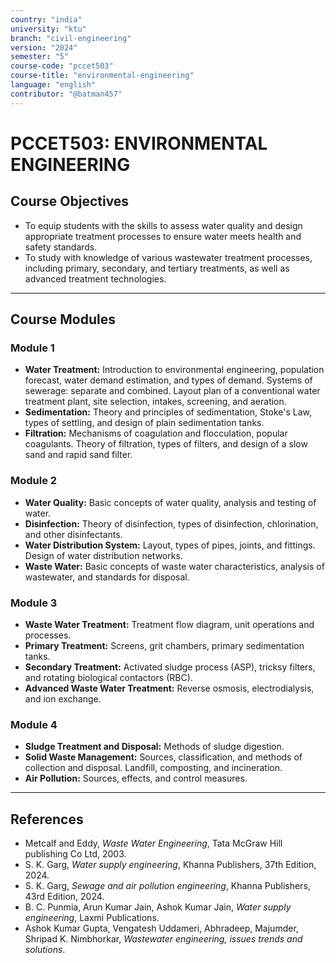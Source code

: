 ```yaml
---
country: "india"
university: "ktu"
branch: "civil-engineering"
version: "2024"
semester: "5"
course-code: "pccet503"
course-title: "environmental-engineering"
language: "english"
contributor: "@batman457"
---
```


# PCCET503: ENVIRONMENTAL ENGINEERING

## Course Objectives
- To equip students with the skills to assess water quality and design appropriate treatment processes to ensure water meets health and safety standards.
- To study with knowledge of various wastewater treatment processes, including primary, secondary, and tertiary treatments, as well as advanced treatment technologies.

---

## Course Modules

### Module 1
- **Water Treatment:** Introduction to environmental engineering, population forecast, water demand estimation, and types of demand. Systems of sewerage: separate and combined. Layout plan of a conventional water treatment plant, site selection, intakes, screening, and aeration.
- **Sedimentation:** Theory and principles of sedimentation, Stoke's Law, types of settling, and design of plain sedimentation tanks.
- **Filtration:** Mechanisms of coagulation and flocculation, popular coagulants. Theory of filtration, types of filters, and design of a slow sand and rapid sand filter.

### Module 2
- **Water Quality:** Basic concepts of water quality, analysis and testing of water.
- **Disinfection:** Theory of disinfection, types of disinfection, chlorination, and other disinfectants.
- **Water Distribution System:** Layout, types of pipes, joints, and fittings. Design of water distribution networks.
- **Waste Water:** Basic concepts of waste water characteristics, analysis of wastewater, and standards for disposal.

### Module 3
- **Waste Water Treatment:** Treatment flow diagram, unit operations and processes.
- **Primary Treatment:** Screens, grit chambers, primary sedimentation tanks.
- **Secondary Treatment:** Activated sludge process (ASP), tricksy filters, and rotating biological contactors (RBC).
- **Advanced Waste Water Treatment:** Reverse osmosis, electrodialysis, and ion exchange.

### Module 4
- **Sludge Treatment and Disposal:** Methods of sludge digestion.
- **Solid Waste Management:** Sources, classification, and methods of collection and disposal. Landfill, composting, and incineration.
- **Air Pollution:** Sources, effects, and control measures.

---

## References
- Metcalf and Eddy, *Waste Water Engineering*, Tata McGraw Hill publishing Co Ltd, 2003.
- S. K. Garg, *Water supply engineering*, Khanna Publishers, 37th Edition, 2024.
- S. K. Garg, *Sewage and air pollution engineering*, Khanna Publishers, 43rd Edition, 2024.
- B. C. Punmia, Arun Kumar Jain, Ashok Kumar Jain, *Water supply engineering*, Laxmi Publications.
- Ashok Kumar Gupta, Vengatesh Uddameri, Abhradeep, Majumder, Shripad K. Nimbhorkar, *Wastewater engineering, issues trends and solutions*.
